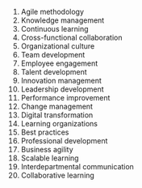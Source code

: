 
1. Agile methodology
2. Knowledge management
3. Continuous learning
4. Cross-functional collaboration
5. Organizational culture
6. Team development
7. Employee engagement
8. Talent development
9. Innovation management
10. Leadership development
11. Performance improvement
12. Change management
13. Digital transformation
14. Learning organizations
15. Best practices
16. Professional development
17. Business agility
18. Scalable learning
19. Interdepartmental communication
20. Collaborative learning
